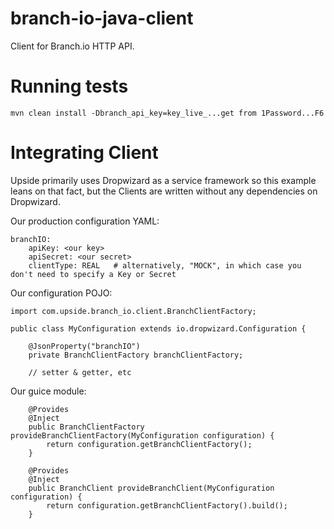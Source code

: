 # branch-io-java-client
Client for Branch.io HTTP API.

Running tests
=============

```
mvn clean install -Dbranch_api_key=key_live_...get from 1Password...F6
```

Integrating Client
==================

Upside primarily uses Dropwizard as a service framework so this example leans on that fact, but the Clients are written without any dependencies on Dropwizard.

Our production configuration YAML:

```
branchIO:
    apiKey: <our key>
    apiSecret: <our secret>
    clientType: REAL   # alternatively, "MOCK", in which case you don't need to specify a Key or Secret
```

Our configuration POJO:

```
import com.upside.branch_io.client.BranchClientFactory;

public class MyConfiguration extends io.dropwizard.Configuration {

    @JsonProperty("branchIO")
    private BranchClientFactory branchClientFactory;

    // setter & getter, etc

```

Our guice module:
```
    @Provides
    @Inject
    public BranchClientFactory provideBranchClientFactory(MyConfiguration configuration) {
        return configuration.getBranchClientFactory();
    }

    @Provides
    @Inject
    public BranchClient provideBranchClient(MyConfiguration configuration) {
        return configuration.getBranchClientFactory().build();
    }
```